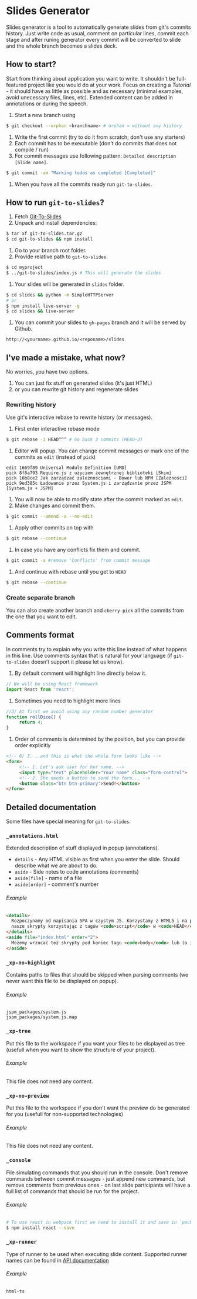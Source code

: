 # Slides Generator

Slides generator is a tool to automatically generate slides from git's commits history.
Just write code as usual, comment on particular lines, commit each stage and after runing generator every commit will be converted to slide and the whole branch becomes a slides deck.

## How to start?

Start from thinking about application you want to write. It shouldn't be full-featured project like you would
do at your work. Focus on creating a *Tutorial* - it should have as little as possible and as necessary (minimal examples, avoid unecessary files, lines, etc). Extended content can be added in annotations or during the speech.

1. Start a new branch using
```bash
$ git checkout --orphan <branchname> # orphan = without any history
```
1. Write the first commit (try to do it from scratch; don't use any starters)
1. Each commit has to be executable (don't do commits that does not compile / run)
1. For commit messages use following pattern: `Detailed description [Slide name]`.
```bash
$ git commit -am "Marking todos as completed [Completed]"
```
1. When you have all the commits ready run `git-to-slides`.

## How to run `git-to-slides`?

1. Fetch [Git-To-Slides](./git-to-slides.tar.gz)
1. Unpack and install dependencies:
```bash
$ tar xf git-to-slides.tar.gz
$ cd git-to-slides && npm install
```
1. Go to your branch root folder.
1. Provide relative path to `git-to-slides`.
```bash
$ cd myproject
$ ../git-to-slides/index.js # This will generate the slides
```
1. Your slides will be generated in `slides` folder.
```bash
$ cd slides && python -m SimpleHTTPServer
# or
$ npm install live-server -g
$ cd slides && live-server
```
1. You can commit your slides to `gh-pages` branch and it will be served by Github.
```
http://<yourname>.github.io/<reponame>/slides
```

## I've made a mistake, what now?

No worries, you have two options.
1. You can just fix stuff on generated slides (it's just HTML)
1. or you can rewrite git history and regenerate slides

### Rewriting history

Use git's interactive rebase to rewrite history (or messages).

1. First enter interactive rebase mode
```bash
$ git rebase -i HEAD^^^ # Go back 3 commits (HEAD~3)
```
1. Editor will popup. You can change commit messages or mark one of the commits as `edit` (instead of `pick`)
```generic
edit 1669f89 Universal Module Definition [UMD]
pick 8f8a793 Require.js z użyciem zewnętrznej biblioteki [Shim]
pick 16b8ce2 Jak zarządzać zależnościami - Bower lub NPM [Zależności]
pick 9ed385c Ładowanie przez System.js i zarządzanie przez JSPM [System.js + JSPM]
```

1. You will now be able to modify state after the commit marked as `edit`.
1. Make changes and commit them.
```bash
$ git commit --amend -a --no-edit
```
1. Apply other commits on top with
```bash
$ git rebase --continue
```
1. In case you have any conflicts fix them and commit.
```bash
$ git commit -a #remove 'Conflicts' from commit message
```
1. And continue with rebase until you get to `HEAD`
```bash
$ git rebase --continue
```


### Create separate branch

You can also create another branch and `cherry-pick` all the commits from the one that you want to edit.

## Comments format

In comments try to explain why you write this line instead of what happens in this line. Use comments syntax that is natural for your language (if `git-to-slides` doesn't support it please let us know).

1. By default comment will highlight line directly below it.
```js
// We will be using React framework
import React from 'react';
```
1. Sometimes you need to highlight more lines
```js
//3/ At first we avoid using any random number generator
function rollDice() {
     return 4;
}
```

1. Order of comments is determined by the position, but you can provide order explicitly
```html
<!-- 6/ 3. ..and this is what the whole form looks like -->
<form>
     <!-- 1. Let's ask user for her name. -->
     <input type="text" placeholder="Your name" class="form-control">
     <!-- 2. She needs a button to send the form... -->
     <button class="btn btn-primary">Send!</button>
</form>
```

## Detailed documentation

Some files have special meaning for `git-to-slides`.

### `_annotations.html`

Extended description of stuff displayed in popup (annotations).

- `details` - Any HTML visible as first when you enter the slide. Should describe what we are about to do.
- `aside` - Side notes to code annotations (comments)
- `aside[file]` - name of a file
- `aside[order]` - comment's number

###### Example
```html
<details>
  Rozpoczynamy od napisania SPA w czystym JS. Korzystamy z HTML5 i na początek ładujemy
  nasze skrypty korzystając z tagów <code>script</code> w <code>HEAD</code>.
</details>
<aside file="index.html" order="2">
  Możemy wrzucać też skrypty pod koniec tagu <code>body</code> lub (o ile się da) skorzystać z atrybutu <code>async</code>
</aside>
```

### `_xp-no-highlight`

Contains paths to files that should be skipped when parsing comments (we never want this file to be displayed on popup).

###### Example
```
jspm_packages/system.js
jspm_packages/system.js.map
```

### `_xp-tree`

Put this file to the workspace if you want your files to be displayed as tree (usefull when you want to show the structure of your project).

###### Example
This file does not need any content.

### `_xp-no-preview`

Put this file to the workspace if you don't want the preview do be generated for you (usefull for non-supported technologies)

###### Example
This file does not need any content.

### `_console`

File simulating commands that you should run in the console. Don't remove commands between  commit messages - just append new commands, but remove comments from previous ones - on last slide participants will have a full list of commands that should be run for the project.

###### Example
```bash
# To use react in webpack first we need to install it and save in `package.json`
$ npm install react --save
```

### `_xp-runner`

Type of runner to be used when executing slide content. Supported runner names can be found in [API documentation](/docs)

###### Example
```
html-ts
```


